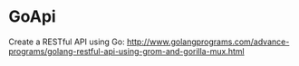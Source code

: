 # GoApi
Create a RESTful API using Go: http://www.golangprograms.com/advance-programs/golang-restful-api-using-grom-and-gorilla-mux.html
